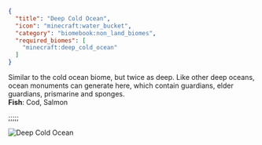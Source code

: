 ```json
{
  "title": "Deep Cold Ocean",
  "icon": "minecraft:water_bucket",
  "category": "biomebook:non_land_biomes",
  "required_biomes": [
    "minecraft:deep_cold_ocean"
  ]
}
```

Similar to the cold ocean biome, but twice as deep. Like other deep oceans, ocean monuments can generate here, which contain guardians, elder guardians, prismarine and sponges.\
**Fish**: Cod, Salmon

;;;;;

![Deep Cold Ocean](biomebook:textures/gui/biomes/deep_cold_ocean.png,fit)